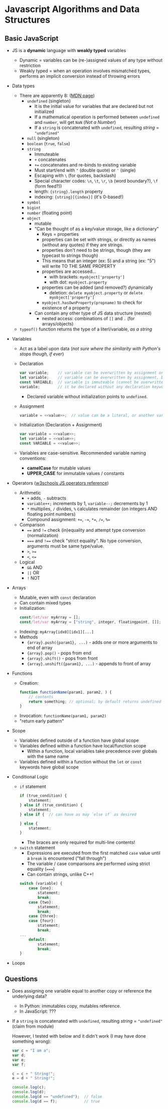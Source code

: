 # Javascript Algorithms and Data Structures

## Basic JavaScript

- JS is a **dynamic** language with **weakly typed** variables
	- Dynamic = variables can be (re-)assigned values of any type without restriction
	- Weakly typed = when an operation involves mismatched types, performs an implicit conversion instead of throwing errors

- Data types
	- There are apparently 8: ([MDN page](https://developer.mozilla.org/en-US/docs/Web/JavaScript/Data_structures))
		- `undefined` (singleton)
			- It is the initial value for variables that are declared but not initialized
			- If a mathematical operation is performed between `undefined` and `number`, will get `NaN` (*Not a Number*)
			- If a `string` is concatenated with `undefined`, resulting *string* = `"undefined"`
		- `null` (singleton)
		- `boolean` (`true`, `false`)
		- `string`
			- Immuteable
			- `+` concatenates
			- `+=` concatenates and re-binds to existing variable
			- Must start/end with `"` (double quote) or `'` (single)
			- Escaping with `\` (for quotes, backslash)
			- Special character codes: `\n`, `\t`, `\r`, `\b` (word boundary?), `\f` (form feed?))
			- length: `{string}.length` property
			- indexing: `{string}[{index}]` (it's 0-based!)
		- `symbol`
		- `bigint`
		- `number` (floating point)
		- `object`
			- mutable
			- "Can be thought of as a key/value storage, like a dictionary"
				- Keys = properties
				-  properties can be set with strings, or directly as names (without any quotes) if they are strings.
				- properties don't need to be strings, though (they are typecast to strings though)
				- This means that an integer (ex: 5) and a string (ex: "5") will write TO THE SAME PROPERTY
				- properties are accessed...
					- with brackets: `myobject['property']`
					- with dot: `myobject.property`
				- properties can be added (and removed?) dynamically
					- deletion: `delete myobject.property` or `delete myobject['property']`
				- `myobject.hasOwnProperty(propname)` to check for existence of a property
			- Can contain any other type of JS data structure (nested)
				- nested access: combinations of `[]` and `.` (for arrays/objects)
	- `typeof()` function returns the type of a literl/variable, *as a string*

- Variables
	- Act as a label upon data (*not sure where the similarity with Python's stops though, if ever*)
	- Declaration
		```javascript
		var variable;    // variable can be overwritten by assignment or another `var` declaration (not `let`)
		let variable;    // variable can be overwritten by assignment, but not by `var` or `let` declarations
		const VARIABLE;  // variable is immuteable (cannot be overwritten by assignment, `var`, or `let`)
		variable;		 // it be declared without any declaration keyword??
		```
		- Declared variable without initialization points to `undefined`.
		
	- Assignment
		```javascript
		variable = <<value>>;  // value can be a literal, or another variable
		```
	- Initialization (Declaration + Assignment)
		```javascript
		var variable = <<value>>;
		let variable = <<value>>;
		const VARIABLE = <<value>>;
		```
	- Variables are case-sensitive.  Recommended variable naming conventions:
		- **camelCase** for mutable values
		- **UPPER_CASE** for immutable values / constants

- Operators ([w3schools JS operators reference](https://www.w3schools.com/js/js_operators.asp))
	- Arithmetic
		- `+` adds, `-` subtracts
		- `variable++;` increments by 1, `variable--;` decrements by 1
		- `*` multiplies, `/` divides, `%` calculates remainder (on integers AND floating point numbers)
		- Compound assignment: `+=`, `-=`, `*=`, `/=`, `%=` 
	- Comparison
		- `==` and `!=` check (in)equality and attempt type conversion (normalization)
		- `===` and `!==` check "strict equality".  No type conversion, arguments must be same type/value.
		- `>`, `>=`
		- `<`, `<=`
	- Logical
		- `&&` AND
		- `||` OR
		- `!` NOT

- Arrays
	- Mutable, even with `const` declaration
	- Can contain mixed types
	- Initialization:
		```javascript
		const/let/var myArray = [];
		const/let/var myArray = ["string", integer, floatingpoint, []];
		```
	- Indexing: `myArray[idx0][idx1][...]`
	- Methods
		- `{array}.push({param1}, ...)` - adds one or more arguments to end of array
		- `{array}.pop()` - pops from end
		- `{array}.shift()` - pops from front
		- `{array}.unshift({param1}, ...)` - appends to front of array

- Functions
	- Creation:
		```javascript
		function functionName(param1, param2, ) {
			// contents
			return something; // optional; by default returns undefined
		}
		```
	- Invocation: `functionName(param1, param2)`
	- "return early pattern"

- Scope
	- Variables defined outside of a function have global scope
	- Variables defined within a function have local/function scope
		- Within a function, local variables take precedence over globals with the same name
	- Variables defined within a function without the `let` or `const` keywords have global scope

- Conditional Logic
	- `if` statement
		```javascript
		if (true_condition) {
			statement;
		} else if (true_condition) {
			statement;
		} else if {  // can have as may `else if` as desired
		
		} else {
			statement;
		}
		```
		- The braces are only required for multi-line contents!
	- `switch` statement
		- Expressions are executed from the first matched `case` value until a `break` is encountered ("fall through")
		- The variable / case comparisons are performed using strict equality (`===`)
		- Can contain strings, unlike C++!
		```javascript
		switch (variable) {
			case {one}:
				statement;
				break;
			case {two}:
				statement;
				break;
			case {three}:
			case {four}:
				statement;
				break;
		...
			default:
				statement;
				break;
		}

		```

- Loops

## Questions
- Does assigning one variable equal to another copy or reference the underlying data?
	- In Python: immutables copy, mutables reference.
	- In JavaScript: ???

- If a `string` is concatenated with `undefined`, resulting *string* = `"undefined"` (claim from module)

	However, I tested with below and it didn't work (I may have done something wrong):

	```javascript
	var c = "I am a";
	var d;
	var e;
	var f;

	c = c + " String!";
	e = d + " String!";

	console.log(c);
	console.log(d);
	console.log(d == "undefined");  // false
	console.log(d == f);			// true
	```